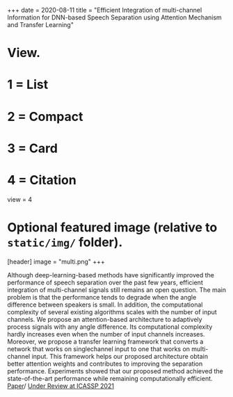 +++
date = 2020-08-11
title = "Efficient Integration of multi-channel Information for DNN-based Speech Separation using Attention Mechanism and Transfer Learning"

# View.
#   1 = List
#   2 = Compact
#   3 = Card
#   4 = Citation
view = 4

# Optional featured image (relative to `static/img/` folder).
[header]
image = "multi.png"
+++

  Although deep-learning-based methods have significantly improved
the performance of speech separation over the past few years, efficient integration of multi-channel signals still remains an open question. The main problem is that the performance tends to degrade
when the angle difference between speakers is small. In addition,
the computational complexity of several existing algorithms scales
with the number of input channels. We propose an attention-based
architecture to adaptively process signals with any angle difference.
Its computational complexity hardly increases even when the number of input channels increases. Moreover, we propose a transfer
learning framework that converts a network that works on singlechannel input to one that works on multi-channel input. This framework helps our proposed architecture obtain better attention weights
and contributes to improving the separation performance. Experiments showed that our proposed method achieved the state-of-the-art
performance while remaining computationally efficient.
[Paper](https://arxiv.org/pdf/2005.11612.pdf)/ [Under Review at ICASSP 2021](https://2021.ieeeicassp.org/)